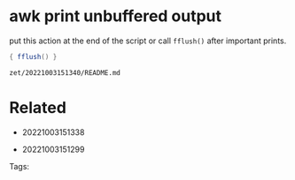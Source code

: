 # awk print unbuffered output
put this action at the end of the script
or call `fflush()` after important prints.
```awk
{ fflush() }
```

` zet/20221003151340/README.md `

# Related

- 20221003151338

- 20221003151299


Tags:

    
